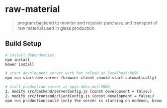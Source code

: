 # raw-material

> program backend to monitor and regulate purchase and transport of raw material used in glass production

## Build Setup

``` bash
# install dependencies
npm install
bower install

# start development server with hot reload at localhost:9006
npm run start:dev:server (browser client should start automatically)

# start production server at upgi.ddns.net:9006
1. modify src/backend/serverConfig.js (const development = false;)
2. modify src/frontend/clientConfig.js (const development = false;)
npm run production:build (only the server is starting on nodemon, browser client should connect from http://upgi.ddns.net:9006/rawMaterial/index.html)

